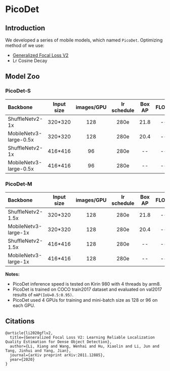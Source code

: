 # PicoDet

## Introduction

We developed a series of mobile models, which named `PicoDet`.
Optimizing method of we use:
- [Generalized Focal Loss V2](https://arxiv.org/pdf/2011.12885.pdf)
- Lr Cosine Decay



## Model Zoo

### PicoDet-S

| Backbone                  | Input size | images/GPU | lr schedule |Box AP | FLOPS | Inference Time |                           download                          | config |
| :------------------------ | :-------: | :-------: | :-----------: | :---: | :-----: | :-----: | :-------------------------------------------------: | :-----: |
| ShuffleNetv2-1x    | 320*320   |    128    |   280e      |   21.8     |  -- | -- | [download](https://paddledet.bj.bcebos.com/models/picodet_s_shufflenetv2_320_coco.pdparams) | [config](https://github.com/PaddlePaddle/PaddleDetection/tree/develop/configs/picodet/picodet_s_shufflenetv2_320_coco.yml) |
| MobileNetv3-large-0.5x    | 320*320   |    128    |   280e      |   20.4     |  -- | -- | [download](https://paddledet.bj.bcebos.com/models/picodet_s_mbv3_320_coco.pdparams) | [config](https://github.com/PaddlePaddle/PaddleDetection/tree/develop/configs/picodet/picodet_s_mbv3_320_coco.yml) |
| ShuffleNetv2-1x    | 416*416   |    96    |   280e      |   --     |  -- | -- | [download](https://paddledet.bj.bcebos.com/models/picodet_s_shufflenetv2_320_coco.pdparams) | [config](https://github.com/PaddlePaddle/PaddleDetection/tree/develop/configs/picodet/picodet_s_shufflenetv2_320_coco.yml) |
| MobileNetv3-large-0.5x    | 416*416   |    96    |   280e      |   --     |  -- | -- | [download](https://paddledet.bj.bcebos.com/models/picodet_s_mbv3_320_coco.pdparams) | [config](https://github.com/PaddlePaddle/PaddleDetection/tree/develop/configs/picodet/picodet_s_mbv3_320_coco.yml) |

### PicoDet-M

| Backbone                  | Input size | images/GPU | lr schedule |Box AP | FLOPS | Inference Time |                           download                          | config |
| :------------------------ | :-------: | :-------: | :-----------: | :---: | :-----: | :-----: | :-------------------------------------------------: | :-----: |
| ShuffleNetv2-1.5x    | 320*320   |    128    |   280e      |   21.8     |  -- | -- | [download](https://paddledet.bj.bcebos.com/models/picodet_s_mbv3_320_coco.pdparams) | [config](https://github.com/PaddlePaddle/PaddleDetection/tree/develop/configs/picodet/picodet_m_mbv3_320_coco.yml) |
| MobileNetv3-large-1x    | 320*320   |    128    |   280e      |   20.4     |  -- | -- | [download](https://paddledet.bj.bcebos.com/models/picodet_s_mbv3_320_coco.pdparams) | [config](https://github.com/PaddlePaddle/PaddleDetection/tree/develop/configs/picodet/picodet_m_mbv3_320_coco.yml) |
| ShuffleNetv2-1.5x    | 416*416   |    128    |   280e      |   --     |  -- | -- | [download](https://paddledet.bj.bcebos.com/models/picodet_s_mbv3_320_coco.pdparams) | [config](https://github.com/PaddlePaddle/PaddleDetection/tree/develop/configs/picodet/picodet_m_mbv3_320_coco.yml) |
| MobileNetv3-large-1x    | 416*416   |    128    |   280e      |   --     |  -- | -- | [download](https://paddledet.bj.bcebos.com/models/picodet_s_mbv3_320_coco.pdparams) | [config](https://github.com/PaddlePaddle/PaddleDetection/tree/develop/configs/picodet/picodet_m_mbv3_320_coco.yml) |


**Notes:**

- PicoDet inference speed is tested on Kirin 980 with 4 threads by arm8.
- PicoDet is trained on COCO train2017 dataset and evaluated on val2017 results of `mAP(IoU=0.5:0.95)`.
- PicoDet used 4 GPUs for training and mini-batch size as 128 or 96 on each GPU.

## Citations
```
@article{li2020gflv2,
  title={Generalized Focal Loss V2: Learning Reliable Localization Quality Estimation for Dense Object Detection},
  author={Li, Xiang and Wang, Wenhai and Hu, Xiaolin and Li, Jun and Tang, Jinhui and Yang, Jian},
  journal={arXiv preprint arXiv:2011.12885},
  year={2020}
}

```
